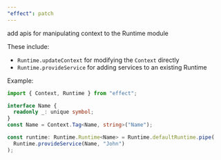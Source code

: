 ```yaml
---
"effect": patch
---
```


add apis for manipulating context to the Runtime module

These include:

- `Runtime.updateContext` for modifying the `Context` directly
- `Runtime.provideService` for adding services to an existing Runtime

Example:

```ts
import { Context, Runtime } from "effect";

interface Name {
  readonly _: unique symbol;
}
const Name = Context.Tag<Name, string>("Name");

const runtime: Runtime.Runtime<Name> = Runtime.defaultRuntime.pipe(
  Runtime.provideService(Name, "John")
);
```
